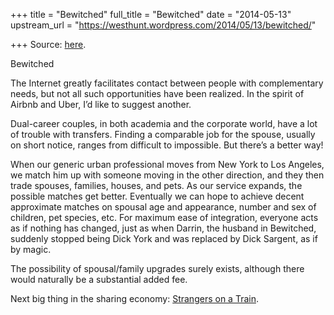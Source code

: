 +++
title = "Bewitched"
full_title = "Bewitched"
date = "2014-05-13"
upstream_url = "https://westhunt.wordpress.com/2014/05/13/bewitched/"

+++
Source: [here](https://westhunt.wordpress.com/2014/05/13/bewitched/).

Bewitched

The Internet greatly facilitates contact between people with
complementary needs, but not all such opportunities have been realized.
In the spirit of Airbnb and Uber, I’d like to suggest another.

Dual-career couples, in both academia and the corporate world, have a
lot of trouble with transfers. Finding a comparable job for the spouse,
usually on short notice, ranges from difficult to impossible. But
there’s a better way!

When our generic urban professional moves from New York to Los Angeles,
we match him up with someone moving in the other direction, and they
then trade spouses, families, houses, and pets. As our service expands,
the possible matches get better. Eventually we can hope to achieve
decent approximate matches on spousal age and appearance, number and sex
of children, pet species, etc. For maximum ease of integration, everyone
acts as if nothing has changed, just as when Darrin, the husband in
Bewitched, suddenly stopped being Dick York and was replaced by Dick
Sargent, as if by magic.

The possibility of spousal/family upgrades surely exists, although
there would naturally be a substantial added fee.

Next big thing in the sharing economy: [Strangers on a
Train](http://en.wikipedia.org/wiki/Strangers_on_a_Train_(film)).













